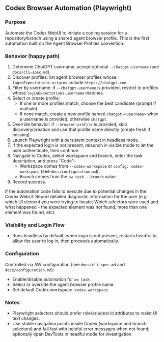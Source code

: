 ## Codex Browser Automation (Playwright)

### Purpose

Automate the Codex WebUI to initiate a coding session for a repository/branch using a shared agent browser profile. This is the first automation built on the Agent Browser Profiles convention.

### Behavior (happy path)

1. Determine ChatGPT username: accept optional `--chatgpt-username` (see `docs/cli-spec.md`).
2. Discover profiles: list agent browser profiles whose `loginExpectations.origins` include `https://chatgpt.com`.
3. Filter by username: if `--chatgpt-username` is provided, restrict to profiles whose `loginExpectations.username` matches.
4. Select or create profile:
   - If one or more profiles match, choose the best candidate (prompt if multiple).
   - If none match, create a new profile named `chatgpt-<username>` when a username is provided, otherwise `chatgpt`.
5. Override behavior: if `--browser-profile` is provided, skip discovery/creation and use that profile name directly (create fresh if missing).
6. Launch Playwright with a persistent context in headless mode.
7. If the expected login is not present, relaunch in visible mode to let the user authenticate, then continue.
8. Navigate to Codex, select workspace and branch, enter the task description, and press "Code":
   - Workspace comes from `--codex-workspace` or `config: codex-workspace` (see `docs/configuration.md`).
   - Branch comes from the `aw task --branch` value.
9. Record success.

If the automation code fails to execute due to potential changes in the Codex WebUI. Report detailed diagnostic information for the user (e.g. which UI element you were trying to locate; Which selectors were used and what happened - the expected element was not found, more than one element was found, etc).

### Visibility and Login Flow

- Runs headless by default; when login is not present, restarts headful to allow the user to log in, then proceeds automatically.

### Configuration

Controlled via AW configuration (see `docs/cli-spec.md` and `docs/configuration.md`):

- Enable/disable automation for `aw task`.
- Select or override the agent browser profile name.
- Set default Codex workspace: `codex-workspace`.

### Notes

- Playwright selectors should prefer role/aria/test id attributes to resist UI text changes.
- Use stable navigation points inside Codex (workspace and branch selectors) and fail fast with helpful error messages when not found; optionally open DevTools in headful mode for investigation.
